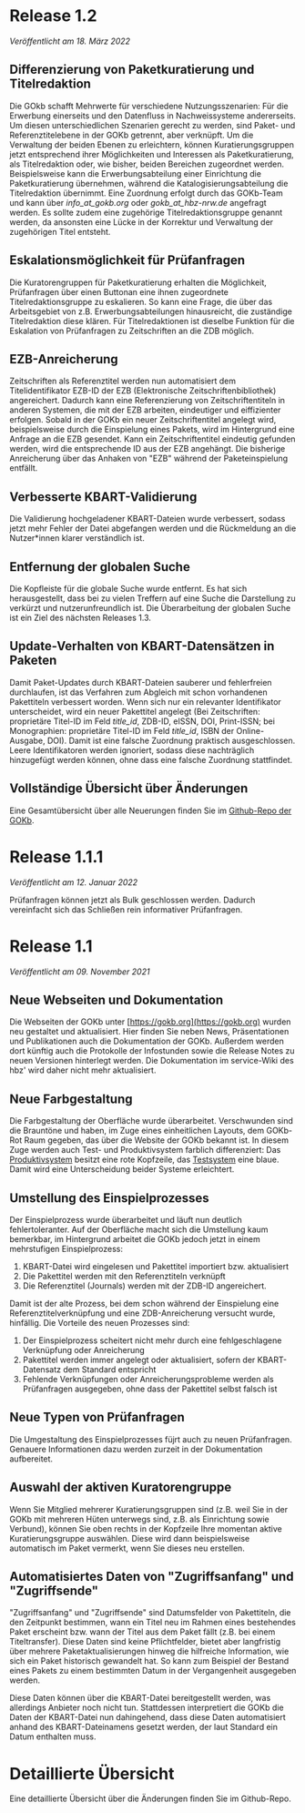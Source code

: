 # Release 1.2
_Veröffentlicht am 18. März 2022_

## Differenzierung von Paketkuratierung und Titelredaktion
Die GOkb schafft Mehrwerte für verschiedene Nutzungsszenarien: Für die Erwerbung einerseits und den Datenfluss in 
Nachweissysteme andererseits. Um diesen unterschiedlichen Szenarien gerecht zu werden, sind Paket- und 
Referenztitelebene in der GOKb getrennt, aber verknüpft. Um die Verwaltung der beiden Ebenen zu erleichtern, 
können Kuratierungsgruppen jetzt entsprechend ihrer Möglichkeiten und Interessen als Paketkuratierung, als 
Titelredaktion oder, wie bisher, beiden Bereichen zugeordnet werden. Beispielsweise kann die Erwerbungsabteilung 
einer Einrichtung die Paketkuratierung übernehmen, während die Katalogisierungsabteilung die Titelredaktion 
übernimmt. Eine Zuordnung erfolgt durch das GOKb-Team und kann über _info_at_gokb.org_ oder _gokb_at_hbz-nrw.de_ 
angefragt werden. Es sollte zudem eine zugehörige Titelredaktionsgruppe genannt werden, da ansonsten eine Lücke 
in der Korrektur und Verwaltung der zugehörigen Titel entsteht.

## Eskalationsmöglichkeit für Prüfanfragen
Die Kuratorengruppen für Paketkuratierung erhalten die Möglichkeit, Prüfanfragen über einen Buttonan eine ihnen zugeordnete
Titelredaktionsgruppe zu eskalieren. So kann eine Frage, die über das Arbeitsgebiet von z.B. Erwerbungsabteilungen
hinausreicht, die zuständige Titelredaktion diese klären. Für Titelredaktionen ist dieselbe Funktion für die Eskalation
von Prüfanfragen zu Zeitschriften an die ZDB möglich. 

## EZB-Anreicherung

Zeitschriften als Referenztitel werden nun automatisiert dem Titelidentifikator EZB-ID der EZB (Elektronische 
Zeitschriftenbibliothek) angereichert. Dadurch kann eine Referenzierung von Zeitschriftentiteln in anderen Systemen, 
die mit der EZB arbeiten, eindeutiger und eiffizienter erfolgen. Sobald in der GOKb ein neuer 
Zeitschriftentitel angelegt wird, beispielsweise durch die Einspielung eines Pakets, wird im 
Hintergrund eine Anfrage an die EZB gesendet. Kann ein Zeitschriftentitel eindeutig gefunden werden, 
wird die entsprechende ID aus der EZB angehängt. Die bisherige Anreicherung über das Anhaken von "EZB" 
während der Paketeinspielung entfällt. 

## Verbesserte KBART-Validierung
Die Validierung hochgeladener KBART-Dateien wurde verbessert, sodass jetzt mehr Fehler der Datei abgefangen 
werden und die Rückmeldung an die Nutzer*innen klarer verständlich ist. 

## Entfernung der globalen Suche
Die Kopfleiste für die globale Suche wurde entfernt. Es hat sich herausgestellt, dass bei zu vielen Treffern 
auf eine Suche die Darstellung zu verkürzt und nutzerunfreundlich ist. Die Überarbeitung der globalen Suche ist
ein Ziel des nächsten Releases 1.3. 

## Update-Verhalten von KBART-Datensätzen in Paketen 
Damit Paket-Updates durch KBART-Dateien sauberer und fehlerfreien durchlaufen, ist das Verfahren zum Abgleich 
mit schon vorhandenen Pakettiteln verbessert worden. Wenn sich nur ein relevanter Identifikator unterscheidet, 
wird ein neuer Pakettitel angelegt (Bei Zeitschriften: proprietäre Titel-ID im Feld _title_id_, ZDB-ID, eISSN, 
DOI, Print-ISSN; bei Monographien: proprietäre Titel-ID im Feld _title_id_, ISBN der Online-Ausgabe, DOI). 
Damit ist eine falsche Zuordnung praktisch ausgeschlossen. Leere Identifikatoren werden ignoriert, sodass diese
nachträglich hinzugefügt werden können, ohne dass eine falsche Zuordnung stattfindet.

## Vollständige Übersicht über Änderungen
Eine Gesamtübersicht über alle Neuerungen finden Sie im
[Github-Repo der GOKb](https://github.com/openlibraryenvironment/gokb/releases/tag/v8.21.0).


# Release 1.1.1
_Veröffentlicht am 12. Januar 2022_

Prüfanfragen können jetzt als Bulk geschlossen werden. Dadurch vereinfacht sich das Schließen rein
informativer Prüfanfragen.

# Release 1.1

_Veröffentlicht am 09. November 2021_

## Neue Webseiten und Dokumentation

Die Webseiten der GOKb unter [https://gokb.org](https://gokb.org) wurden neu gestaltet und aktualisiert. 
Hier finden Sie neben News, Präsentationen und Publikationen auch die Dokumentation der GOKb. 
Außerdem werden dort künftig auch die Protokolle der Infostunden sowie die Release Notes 
zu neuen Versionen hinterlegt werden. Die Dokumentation im service-Wiki des hbz' wird daher 
nicht mehr aktualisiert.

## Neue Farbgestaltung

Die Farbgestaltung der Oberfläche wurde überarbeitet. Verschwunden sind die 
Brauntöne und haben, im Zuge eines einheitlichen Layouts, dem GOKb-Rot Raum 
gegeben, das über die Website der GOKb bekannt ist. In diesem Zuge werden auch 
Test- und Produktivsystem farblich differenziert: Das [Produktivsystem](https://gokb.org/gokb-ui/) 
besitzt eine rote Kopfzeile, das [Testsystem](https://gokbt.gbv.de/gokb-ui/) eine blaue. 
Damit wird eine Unterscheidung beider Systeme erleichtert.

## Umstellung des Einspielprozesses

Der Einspielprozess wurde überarbeitet und läuft nun deutlich fehlertoleranter. 
Auf der Oberfläche macht sich die Umstellung kaum bemerkbar, im Hintergrund 
arbeitet die GOKb jedoch jetzt in einem mehrstufigen Einspielprozess:

1. KBART-Datei wird eingelesen und Pakettitel importiert bzw. aktualisiert
1. Die Pakettitel werden mit den Referenztiteln verknüpft
1. Die Referenztitel (Journals) werden mit der ZDB-ID angereichert.

Damit ist der alte Prozess, bei dem schon während der Einspielung 
eine Referenztitelverknüpfung und eine ZDB-Anreicherung versucht wurde, 
hinfällig. Die Vorteile des neuen Prozesses sind:

1.  Der Einspielprozess scheitert nicht mehr durch eine 
fehlgeschlagene Verknüpfung oder Anreicherung
1.  Pakettitel werden immer angelegt oder aktualisiert, 
sofern der KBART-Datensatz dem Standard entspricht
1.  Fehlende Verknüpfungen oder Anreicherungsprobleme werden als 
Prüfanfragen ausgegeben, ohne dass der Pakettitel selbst falsch ist

## Neue Typen von Prüfanfragen

Die Umgestaltung des Einspielprozesses füjrt auch zu neuen Prüfanfragen. 
Genauere Informationen dazu werden zurzeit in der Dokumentation aufbereitet.

## Auswahl der aktiven Kuratorengruppe

Wenn Sie Mitglied mehrerer Kuratierungsgruppen sind (z.B. weil Sie in der 
GOKb mit mehreren Hüten unterwegs sind, z.B. als Einrichtung sowie Verbund), 
können Sie oben rechts in der Kopfzeile Ihre momentan aktive Kuratierungsgruppe 
auswählen. Diese wird dann beispielsweise automatisch im Paket vermerkt, 
wenn Sie dieses neu erstellen.

## Automatisiertes Daten von "Zugriffsanfang" und "Zugriffsende"

"Zugriffsanfang" und "Zugriffsende" sind Datumsfelder von Pakettiteln, 
die den Zeitpunkt bestimmen, wann ein Titel neu im Rahmen eines bestehendes 
Paket erscheint bzw. wann der Titel aus dem Paket fällt (z.B. bei einem Titeltransfer). 
Diese Daten sind keine Pflichtfelder, bietet aber langfristig über mehrere 
Paketaktualisierungen hinweg die hilfreiche Information, wie sich ein Paket 
historisch gewandelt hat. So kann zum Beispiel der Bestand eines Pakets 
zu einem bestimmten Datum in der Vergangenheit ausgegeben werden.

Diese Daten können über die KBART-Datei bereitgestellt werden, was 
allerdings Anbieter noch nicht tun. Stattdessen interpretiert die GOKb 
die Daten der KBART-Datei nun dahingehend, dass diese Daten automatisiert 
anhand des KBART-Dateinamens gesetzt werden, der laut Standard ein Datum enthalten muss.

# Detaillierte Übersicht

Eine detaillierte Übersicht über die Änderungen finden Sie im Github-Repo. 
